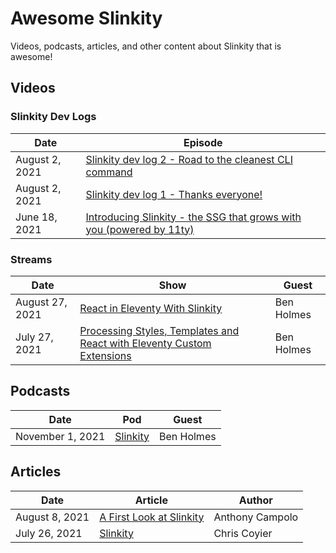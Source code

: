 # Awesome Slinkity

Videos, podcasts, articles, and other content about Slinkity that is awesome!

## Videos

### Slinkity Dev Logs

|Date|Episode|
|----|-------|
|August 2, 2021|[Slinkity dev log 2 - Road to the cleanest CLI command](https://www.youtube.com/watch?v=auQPywgzdpY)|
|August 2, 2021|[Slinkity dev log 1 - Thanks everyone!](https://www.youtube.com/watch?v=G0hDOqpkuVg)|
|June 18, 2021|[Introducing Slinkity - the SSG that grows with you (powered by 11ty)](https://www.youtube.com/watch?v=fiqhXjatC7g)|

### Streams

|Date|Show|Guest|
|----|----|-----|
|August 27, 2021|[React in Eleventy With Slinkity](https://www.youtube.com/watch?v=nuLAGrEQR80)|Ben Holmes|
|July 27, 2021|[Processing Styles, Templates and React with Eleventy Custom Extensions](https://someantics.dev/eleventy-custom-extensions/)|Ben Holmes|

## Podcasts

|Date|Pod|Guest|
|----|---|-----|
|November 1, 2021|[Slinkity](https://fsjam.org/episodes/episode-49-slinkity-with-ben-holmes?preview=true)|Ben Holmes|

## Articles

|Date|Article|Author|
|----|-------|-------|
|August 8, 2021|[A First Look at Slinkity](https://dev.to/ajcwebdev/a-first-look-at-slinkity-3ig)|Anthony Campolo|
|July 26, 2021|[Slinkity](https://css-tricks.com/slinkity/)|Chris Coyier|
